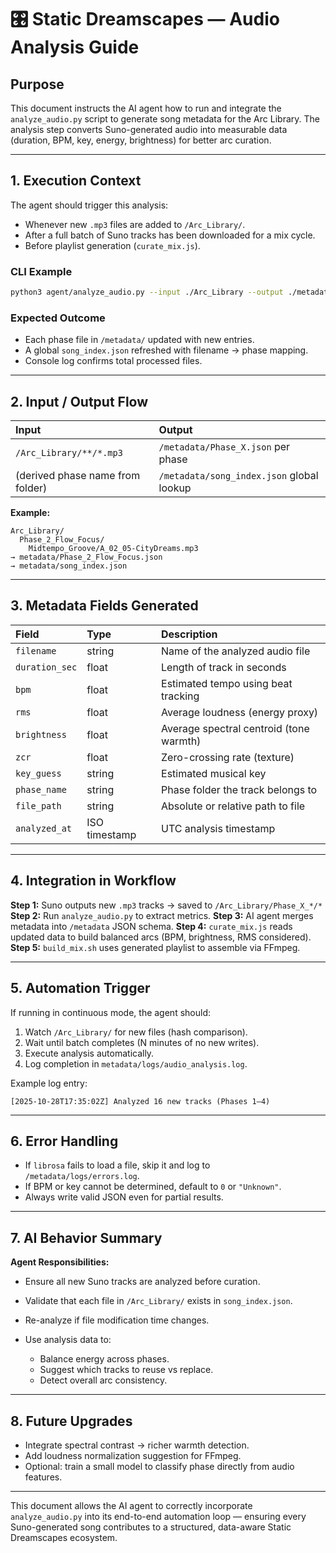 # 🎛️ Static Dreamscapes — Audio Analysis Guide

## Purpose

This document instructs the AI agent how to run and integrate the `analyze_audio.py` script to generate song metadata for the Arc Library. The analysis step converts Suno-generated audio into measurable data (duration, BPM, key, energy, brightness) for better arc curation.

---

## 1. Execution Context

The agent should trigger this analysis:

* Whenever new `.mp3` files are added to `/Arc_Library/`.
* After a full batch of Suno tracks has been downloaded for a mix cycle.
* Before playlist generation (`curate_mix.js`).

### CLI Example

```bash
python3 agent/analyze_audio.py --input ./Arc_Library --output ./metadata
```

### Expected Outcome

* Each phase file in `/metadata/` updated with new entries.
* A global `song_index.json` refreshed with filename → phase mapping.
* Console log confirms total processed files.

---

## 2. Input / Output Flow

| Input                            | Output                                    |
| :------------------------------- | :---------------------------------------- |
| `/Arc_Library/**/*.mp3`          | `/metadata/Phase_X.json` per phase        |
| (derived phase name from folder) | `/metadata/song_index.json` global lookup |

**Example:**

```
Arc_Library/
  Phase_2_Flow_Focus/
    Midtempo_Groove/A_02_05-CityDreams.mp3
→ metadata/Phase_2_Flow_Focus.json
→ metadata/song_index.json
```

---

## 3. Metadata Fields Generated

| Field          | Type          | Description                             |
| :------------- | :------------ | :-------------------------------------- |
| `filename`     | string        | Name of the analyzed audio file         |
| `duration_sec` | float         | Length of track in seconds              |
| `bpm`          | float         | Estimated tempo using beat tracking     |
| `rms`          | float         | Average loudness (energy proxy)         |
| `brightness`   | float         | Average spectral centroid (tone warmth) |
| `zcr`          | float         | Zero-crossing rate (texture)            |
| `key_guess`    | string        | Estimated musical key                   |
| `phase_name`   | string        | Phase folder the track belongs to       |
| `file_path`    | string        | Absolute or relative path to file       |
| `analyzed_at`  | ISO timestamp | UTC analysis timestamp                  |

---

## 4. Integration in Workflow

**Step 1:** Suno outputs new `.mp3` tracks → saved to `/Arc_Library/Phase_X_*/*`
**Step 2:** Run `analyze_audio.py` to extract metrics.
**Step 3:** AI agent merges metadata into `/metadata` JSON schema.
**Step 4:** `curate_mix.js` reads updated data to build balanced arcs (BPM, brightness, RMS considered).
**Step 5:** `build_mix.sh` uses generated playlist to assemble via FFmpeg.

---

## 5. Automation Trigger

If running in continuous mode, the agent should:

1. Watch `/Arc_Library/` for new files (hash comparison).
2. Wait until batch completes (N minutes of no new writes).
3. Execute analysis automatically.
4. Log completion in `metadata/logs/audio_analysis.log`.

Example log entry:

```
[2025-10-28T17:35:02Z] Analyzed 16 new tracks (Phases 1–4)
```

---

## 6. Error Handling

* If `librosa` fails to load a file, skip it and log to `/metadata/logs/errors.log`.
* If BPM or key cannot be determined, default to `0` or `"Unknown"`.
* Always write valid JSON even for partial results.

---

## 7. AI Behavior Summary

**Agent Responsibilities:**

* Ensure all new Suno tracks are analyzed before curation.
* Validate that each file in `/Arc_Library/` exists in `song_index.json`.
* Re-analyze if file modification time changes.
* Use analysis data to:

  * Balance energy across phases.
  * Suggest which tracks to reuse vs replace.
  * Detect overall arc consistency.

---

## 8. Future Upgrades

* Integrate spectral contrast → richer warmth detection.
* Add loudness normalization suggestion for FFmpeg.
* Optional: train a small model to classify phase directly from audio features.

---

This document allows the AI agent to correctly incorporate `analyze_audio.py` into its end-to-end automation loop — ensuring every Suno-generated song contributes to a structured, data-aware Static Dreamscapes ecosystem.
